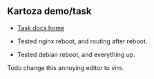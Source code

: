 ## Kartoza demo/task 


* [Task docs home](https://deesceevee.he.unix.za.net/?p=13)

* Tested nginx reboot, and routing after reboot.
* Tested debian reboot, and everything up.


Todo
 change this annoying editor to vim.

